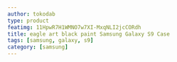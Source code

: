 ```yaml
---
author: tokodab
type: product
featimg: 11HpwR7H1WMNO7w7XI-MxqNLI2jcCORdh
title: eagle art black paint Samsung Galaxy S9 Case
tags: [samsung, galaxy, s9]
category: [samsung]
---
```

